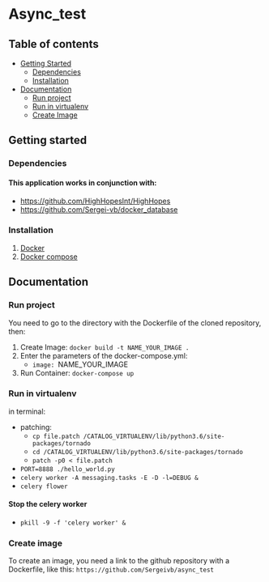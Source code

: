 # Async_test

## Table of contents
- [Getting Started](#getting-started)
  * [Dependencies](#dependencies)
  * [Installation](#installation)
- [Documentation](#documentation)
  * [Run project](#run-project)
  * [Run in virtualenv](#run-in-virtualenv)
  * [Create Image](#create-image)

## Getting started

### Dependencies
#### This application works in conjunction with:
* https://github.com/HighHopesInt/HighHopes
* https://github.com/Sergei-vb/docker_database

### Installation
1. [Docker](https://docs.docker.com/install/ "Docker")
2. [Docker compose](https://docs.docker.com/compose/install/ "Docker compose")

## Documentation
### Run project
You need to go to the directory with the Dockerfile of the cloned repository, then:
1. Create Image: ```docker build -t NAME_YOUR_IMAGE .```
2. Enter the parameters of the docker-compose.yml:
   * ```image: ```NAME_YOUR_IMAGE
3. Run Container: ```docker-compose up```

### Run in virtualenv
in terminal:
* patching:
   * ```cp file.patch /CATALOG_VIRTUALENV/lib/python3.6/site-packages/tornado```
   * ```cd /CATALOG_VIRTUALENV/lib/python3.6/site-packages/tornado```
   * ```patch -p0 < file.patch```
* ```PORT=8888 ./hello_world.py```
* ```celery worker -A messaging.tasks -E -D -l=DEBUG &```
* ```celery flower```

#### Stop the celery worker
* ```pkill -9 -f 'celery worker' &```

### Create image
To create an image, you need a link to the github repository with a Dockerfile, like this: ```https://github.com/Sergeivb/async_test```